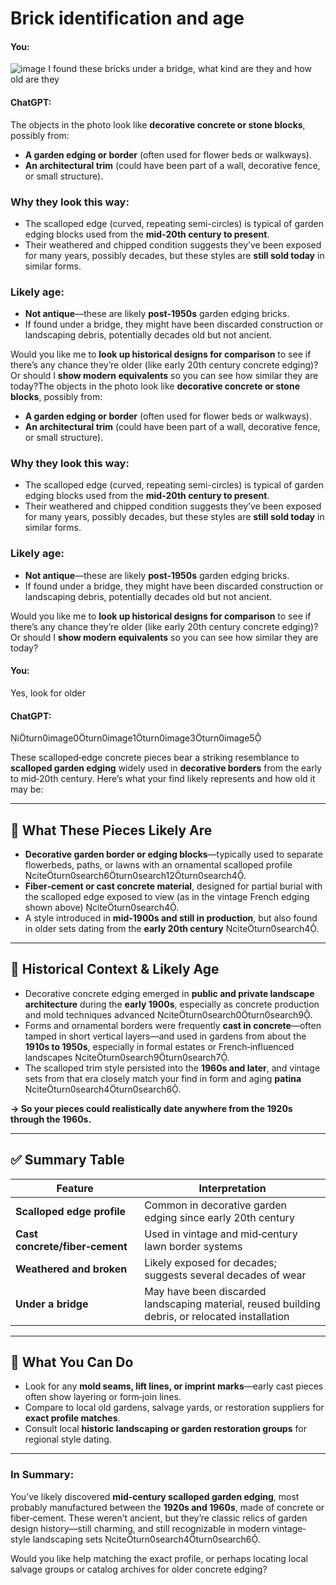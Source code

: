 # Brick identification and age

#### You:
![image](file-service://file-Ejo5BCZiDyKDDAFj8Pup8Y)
I found these bricks under a bridge, what kind are they and how old are they

#### ChatGPT:
The objects in the photo look like **decorative concrete or stone blocks**, possibly from:

- **A garden edging or border** (often used for flower beds or walkways).
- **An architectural trim** (could have been part of a wall, decorative fence, or small structure).

### Why they look this way:

- The scalloped edge (curved, repeating semi-circles) is typical of garden edging blocks used from the **mid-20th century to present**.
- Their weathered and chipped condition suggests they’ve been exposed for many years, possibly decades, but these styles are **still sold today** in similar forms.

### Likely age:

- **Not antique**—these are likely **post-1950s** garden edging bricks.
- If found under a bridge, they might have been discarded construction or landscaping debris, potentially decades old but not ancient.

Would you like me to **look up historical designs for comparison** to see if there’s any chance they’re older (like early 20th century concrete edging)? Or should I **show modern equivalents** so you can see how similar they are today?The objects in the photo look like **decorative concrete or stone blocks**, possibly from:

- **A garden edging or border** (often used for flower beds or walkways).
- **An architectural trim** (could have been part of a wall, decorative fence, or small structure).

### Why they look this way:

- The scalloped edge (curved, repeating semi-circles) is typical of garden edging blocks used from the **mid-20th century to present**.
- Their weathered and chipped condition suggests they’ve been exposed for many years, possibly decades, but these styles are **still sold today** in similar forms.

### Likely age:

- **Not antique**—these are likely **post-1950s** garden edging bricks.
- If found under a bridge, they might have been discarded construction or landscaping debris, potentially decades old but not ancient.

Would you like me to **look up historical designs for comparison** to see if there’s any chance they’re older (like early 20th century concrete edging)? Or should I **show modern equivalents** so you can see how similar they are today?


#### You:
Yes, look for older

#### ChatGPT:
iturn0image0turn0image1turn0image3turn0image5

These scalloped‑edge concrete pieces bear a striking resemblance to **scalloped garden edging** widely used in **decorative borders** from the early to mid‑20th century. Here’s what your find likely represents and how old it may be:

---

## 🧱 What These Pieces Likely Are

- **Decorative garden border or edging blocks**—typically used to separate flowerbeds, paths, or lawns with an ornamental scalloped profile citeturn0search6turn0search12turn0search4.
- **Fiber‑cement or cast concrete material**, designed for partial burial with the scalloped edge exposed to view (as in the vintage French edging shown above) citeturn0search4.
- A style introduced in **mid-1900s and still in production**, but also found in older sets dating from the **early 20th century** citeturn0search4.

---

## 📜 Historical Context & Likely Age

- Decorative concrete edging emerged in **public and private landscape architecture** during the **early 1900s**, especially as concrete production and mold techniques advanced citeturn0search0turn0search9.
- Forms and ornamental borders were frequently **cast in concrete**—often tamped in short vertical layers—and used in gardens from about the **1910s to 1950s**, especially in formal estates or French‑influenced landscapes citeturn0search9turn0search7.
- The scalloped trim style persisted into the **1960s and later**, and vintage sets from that era closely match your find in form and aging **patina** citeturn0search4turn0search6.

**→ So your pieces could realistically date anywhere from the 1920s through the 1960s.**

---

## ✅ Summary Table

| Feature                        | Interpretation                                                                                  |
| ------------------------------ | ----------------------------------------------------------------------------------------------- |
| **Scalloped edge profile**     | Common in decorative garden edging since early 20th century                                     |
| **Cast concrete/fiber‑cement** | Used in vintage and mid‑century lawn border systems                                             |
| **Weathered and broken**       | Likely exposed for decades; suggests several decades of wear                                    |
| **Under a bridge**             | May have been discarded landscaping material, reused building debris, or relocated installation |

---

## 🔎 What You Can Do

- Look for any **mold seams, lift lines, or imprint marks**—early cast pieces often show layering or form‑join lines.
- Compare to local old gardens, salvage yards, or restoration suppliers for **exact profile matches**.
- Consult local **historic landscaping or garden restoration groups** for regional style dating.

---

### In Summary:

You’ve likely discovered **mid-century scalloped garden edging**, most probably manufactured between the **1920s and 1960s**, made of concrete or fiber‑cement. These weren’t ancient, but they’re classic relics of garden design history—still charming, and still recognizable in modern vintage‐style landscaping sets citeturn0search4turn0search6.

Would you like help matching the exact profile, or perhaps locating local salvage groups or catalog archives for older concrete edging?
